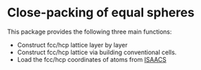 # Close-packing of equal spheres

This package provides the following three main functions:

* Construct fcc/hcp lattice layer by layer
* Construct fcc/hcp lattice via building conventional cells.
* Load the fcc/hcp coordinates of atoms from [ISAACS](http://isaacs.sourceforge.net/ex.html#Si)